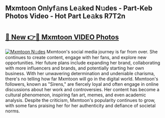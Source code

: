 ## Mxmtoon Onlyf𝚊ns Le𝚊ked N𝚞des - Part-Keb Photos Video - Hot Part Le𝚊ks R7T2n

# <h2><a href="http://ac20045.deff.icu/?id=Mxmtoon">🔗 New 👉🔴 Mxmtoon VIDEO Photos</a></h2>

[![Mxmtoon N𝚞des](https://i.imgur.com/rIISA9y.gif)](http://ac20045.deff.icu/?id=Mxmtoon)
Mxmtoon's social media journey is far from over. She continues to create content, engage with her fans, and explore new opportunities. Her future plans include expanding her brand, collaborating with more influencers and brands, and potentially starting her own business. With her unwavering determination and undeniable charisma, there's no telling how far Mxmtoon will go in the digital world. Mxmtoon's followers, known as "Sirens," are fiercely loyal and often engage in online discussions about her work and controversies. Her content has become a cultural phenomenon, inspiring fan art, memes, and even academic analysis. Despite the criticism, Mxmtoon's popularity continues to grow, with some fans praising her for her authenticity and defiance of societal norms.
